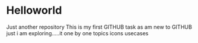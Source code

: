 # Helloworld
Just another repository 
This is my first GITHUB task as am new to GITHUB just i am exploring.....it 
one by one
topics 
icons
usecases
